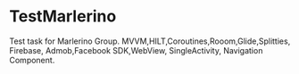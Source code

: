 # TestMarlerino
 Test task for Marlerino Group.
 MVVM,HILT,Coroutines,Rooom,Glide,Splitties, Firebase, Admob,Facebook SDK,WebView, SingleActivity, Navigation Component.
